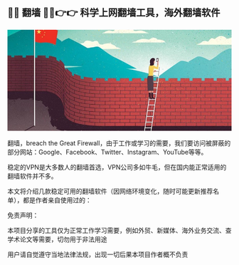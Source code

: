 ## 💜💜 翻墙 💜💜👉👉 科学上网翻墙工具，海外翻墙软件

![GFW](img/gfw.jpeg)

翻墙，breach the Great Firewall，由于工作或学习的需要，我们要访问被屏蔽的部分网站：Google、Facebook、Twitter、Instagram、YouTube等等。

稳定的VPN是大多数人的翻墙首选，VPN公司多如牛毛，但在国内能正常适用的翻墙软件并不多。

本文将介绍几款稳定可用的翻墙软件（因网络环境变化，随时可能更新推荐名单），都是作者亲自使用过的：





免责声明：

本项目分享的工具仅为正常工作学习需要，例如外贸、新媒体、海外业务交流、查学术论文等需要，切勿用于非法用途

用户请自觉遵守当地法律法规，出现一切后果本项目作者概不负责

